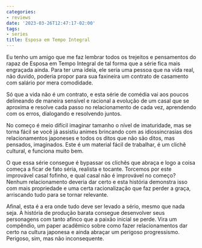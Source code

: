 ```yaml
---
categories:
- reviews
date: '2023-03-26T12:47:17-02:00'
tags:
- series
title: Esposa em Tempo Integral
---
```


Eu tenho um amigo que me faz lembrar todos os trejeitos e pensamentos do rapaz de Esposa em Tempo Integral de tal forma que a série fica mais engraçada ainda. Para ter uma ideia, ele seria uma pessoa que na vida real, não duvido, poderia propor para sua faxineira um contrato de casamento com salário por mera comodidade.

Só que a vida não é um contrato, e esta série de comédia vai aos poucos delineando de maneira sensível e racional a evolução de um casal que se aproxima e resolve cada passo no relacionamento de cada vez, aprendendo com os erros, dialogando e resolvendo juntos.

No começo é meio difícil imaginar tamanho o nível de imaturidade, mas se torna fácil se você já assistiu animes brincando com as idiossincrasias dos relacionamentos japoneses e todos os ditos que não são ditos, mas pensados, imaginados. Este é um material fácil de trabalhar, é um clichê cultural, e funciona muito bem.

O que essa série consegue é bypassar os clichês que abraça e logo a coisa começa a ficar de fato séria, realista e tocante. Torcemos por este improvável casal fofinho, e qual casal não é improvável no começo? Nenhum relacionamento deveria dar certo e esta história demonstra isso com mais propriedade e uma certa racionalização que faz perder a graça, arriscando tudo para se tornar relevante.

Afinal, esta é a era onde tudo deve ser levado a sério, mesmo que nada seja. A história de produção barata consegue desenvolver seus personagens com tanto afinco que a paixão inicial se perde. Vira um compêndio, um paper acadêmico sobre como fazer relacionamentos dar certo na cultura japonesa e ainda abraçar um perigoso progressismo. Perigoso, sim, mas não inconsequente.